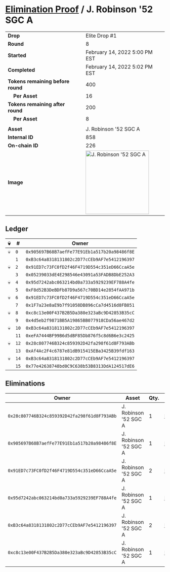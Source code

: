 # [Elimination Proof](./readme.md) / J. Robinson &#039;52 SGC A

|||
|---|---|
| **Drop** | Elite Drop #1 |
| **Round** | 8 |
| **Started** | February 14, 2022 5:00 PM EST |
| **Completed** | February 14, 2022 5:02 PM EST |
| **Tokens remaining before round** | 400 |
| **&nbsp;&nbsp;&nbsp;&nbsp;Per Asset** | 16 |
| **Tokens remaining after round** | 200 |
| **&nbsp;&nbsp;&nbsp;&nbsp;Per Asset** | 8 |
| | |
| **Asset** | J. Robinson &#039;52 SGC A |
| **Internal ID** | 858 |
| **On-chain ID** | 226 |
| **Image** | <img src="https://tcdn.blokpax.com/95836cf2-27a5-4442-8ec9-a0aa4f0d8ee8/c65af68283afa4efde4385d69117b564d615aa9a6c574db7421afab02f6b8462.png" height="200" alt="J. Robinson &#039;52 SGC A" /> |

## Ledger

| 💀 | # | Owner |
| --- | --- | --- |
| 💀 | `0` | `0x905697B68B7aefFe77E91Eb1a517b20a98486f8E` |
|  | `1` | `0xB3c64a8318131802c2D77cCEb9AF7e5412196397` |
| 💀 | `2` | `0x91ED7c73FC0fD2f46F4719D554c351eD66CcaA5e` |
|  | `3` | `0x05239033dE4E298546e43091a53FADB8DbE252A3` |
| 💀 | `4` | `0x95d7242abc063214bd0a733a5929239EF788A4fe` |
|  | `5` | `0xF8d52B3DeBDFb87D9a567c70BD14e2854fAA971b` |
| 💀 | `6` | `0x91ED7c73FC0fD2f46F4719D554c351eD66CcaA5e` |
|  | `7` | `0x1F7a23e8aE9b7f91058DB896cCa7d4516d8FB851` |
| 💀 | `8` | `0xc8c13e00F437B2B5Da380e323aBc9D42853B35cC` |
|  | `9` | `0x4d5eb2f9871BB5A19865BB077918CDa56ae467d2` |
| 💀 | `10` | `0xB3c64a8318131802c2D77cCEb9AF7e5412196397` |
|  | `11` | `0xeFA7444BF99B6d5dBF85Db876f5c8d6B6e3c2425` |
| 💀 | `12` | `0x28c807746B324c859392D42fa298f61d8F793ABb` |
|  | `13` | `0xAf4Ac2F4c6787e81dB915415EBa3425B39fdf163` |
| 💀 | `14` | `0xB3c64a8318131802c2D77cCEb9AF7e5412196397` |
|  | `15` | `0x77e42638748bd0C9C638b53B8313DdA124517dE6` |


## Eliminations

| Owner | Asset | Qty. | Transaction |
| --- | --- | --- | --- |
| `0x28c807746B324c859392D42fa298f61d8F793ABb` | J. Robinson '52 SGC A | 1 | [Polygonscan](https://polygonscan.com/tx/0x08df17ca6ac0cce7fdb179e127b4ab2310a9696d21d1bd992ceca27f8be0d986) |
| `0x905697B68B7aefFe77E91Eb1a517b20a98486f8E` | J. Robinson '52 SGC A | 1 | [Polygonscan](https://polygonscan.com/tx/0x8ed7bfd09aec119f345a0d3cd18ec151e2da3f0bf92239d21d3f55d5009ab3ca) |
| `0x91ED7c73FC0fD2f46F4719D554c351eD66CcaA5e` | J. Robinson '52 SGC A | 2 | [Polygonscan](https://polygonscan.com/tx/0xe586a07b4af1766766a29ecd71af7b3f53ca83cbba04e1f44730bb4657316485) |
| `0x95d7242abc063214bd0a733a5929239EF788A4fe` | J. Robinson '52 SGC A | 1 | [Polygonscan](https://polygonscan.com/tx/0x8bce46e8493315a18b02650eac7736868adc3537390972d66b368c421bd3524c) |
| `0xB3c64a8318131802c2D77cCEb9AF7e5412196397` | J. Robinson '52 SGC A | 2 | [Polygonscan](https://polygonscan.com/tx/0x4b0d7db775a59a5d8db2e4266bbd05317521569f4696ad62bae0f923f0faf0fc) |
| `0xc8c13e00F437B2B5Da380e323aBc9D42853B35cC` | J. Robinson '52 SGC A | 1 | [Polygonscan](https://polygonscan.com/tx/0x8712359e0bd9da83f7c313fe58bc60f7bf5cfac13e30e7484000911d981f4680) |
